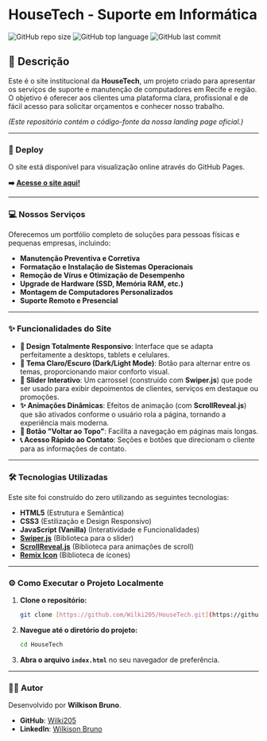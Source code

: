 # HouseTech - Suporte em Informática

![GitHub repo size](https://img.shields.io/github/repo-size/Wilki205/HouseTech?style=for-the-badge&logo=github)
![GitHub top language](https://img.shields.io/github/languages/top/Wilki205/HouseTech?style=for-the-badge)
![GitHub last commit](https://img.shields.io/github/last-commit/Wilki205/HouseTech?style=for-the-badge&logo=git)

## 📄 Descrição

Este é o site institucional da **HouseTech**, um projeto criado para apresentar os serviços de suporte e manutenção de computadores em Recife e região. O objetivo é oferecer aos clientes uma plataforma clara, profissional e de fácil acesso para solicitar orçamentos e conhecer nosso trabalho.

*(Este repositório contém o código-fonte da nossa landing page oficial.)*

---

### 🚀 Deploy

O site está disponível para visualização online através do GitHub Pages.

**➡️ [Acesse o site aqui!](https://wilki205.github.io/HouseTech/)**

---

### 💻 Nossos Serviços

Oferecemos um portfólio completo de soluções para pessoas físicas e pequenas empresas, incluindo:

* **Manutenção Preventiva e Corretiva**
* **Formatação e Instalação de Sistemas Operacionais**
* **Remoção de Vírus e Otimização de Desempenho**
* **Upgrade de Hardware (SSD, Memória RAM, etc.)**
* **Montagem de Computadores Personalizados**
* **Suporte Remoto e Presencial**

---

### ✨ Funcionalidades do Site

* **📱 Design Totalmente Responsivo**: Interface que se adapta perfeitamente a desktops, tablets e celulares.
* **🌙 Tema Claro/Escuro (Dark/Light Mode)**: Botão para alternar entre os temas, proporcionando maior conforto visual.
* **🎠 Slider Interativo**: Um carrossel (construído com **Swiper.js**) que pode ser usado para exibir depoimentos de clientes, serviços em destaque ou promoções.
* **✨ Animações Dinâmicas**: Efeitos de animação (com **ScrollReveal.js**) que são ativados conforme o usuário rola a página, tornando a experiência mais moderna.
* **🔼 Botão "Voltar ao Topo"**: Facilita a navegação em páginas mais longas.
* **📞 Acesso Rápido ao Contato**: Seções e botões que direcionam o cliente para as informações de contato.

---

### 🛠️ Tecnologias Utilizadas

Este site foi construído do zero utilizando as seguintes tecnologias:

* **HTML5** (Estrutura e Semântica)
* **CSS3** (Estilização e Design Responsivo)
* **JavaScript (Vanilla)** (Interatividade e Funcionalidades)
* **[Swiper.js](https://swiperjs.com/)** (Biblioteca para o slider)
* **[ScrollReveal.js](https://scrollrevealjs.org/)** (Biblioteca para animações de scroll)
* **[Remix Icon](https://remixicon.com/)** (Biblioteca de ícones)

---

### ⚙️ Como Executar o Projeto Localmente

1.  **Clone o repositório:**
    ```bash
    git clone [https://github.com/Wilki205/HouseTech.git](https://github.com/Wilki205/HouseTech.git)
    ```

2.  **Navegue até o diretório do projeto:**
    ```bash
    cd HouseTech
    ```

3.  **Abra o arquivo `index.html`** no seu navegador de preferência.

---

### 👨‍💻 Autor

Desenvolvido por **Wilkison Bruno**.

* **GitHub**: [Wilki205](https://github.com/Wilki205)
* **LinkedIn**: [Wilkison Bruno](https://www.linkedin.com/in/wilkisonb/)
